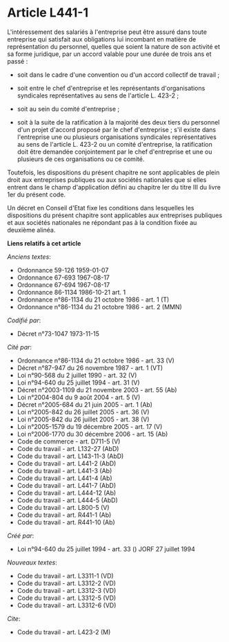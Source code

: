 # Article L441-1

L'intéressement des salariés à l'entreprise peut être assuré dans toute entreprise qui satisfait aux obligations lui
incombant en matière de représentation du personnel, quelles que soient la nature de son activité et sa forme juridique, par
un accord valable pour une durée de trois ans et passé :

- soit dans le cadre d'une convention ou d'un accord collectif de travail ;

- soit entre le chef d'entreprise et les représentants d'organisations syndicales représentatives au sens de l'article L.
423-2 ;

- soit au sein du comité d'entreprise ;

- soit à la suite de la ratification à la majorité des deux tiers du personnel d'un projet d'accord proposé par le chef
d'entreprise ; s'il existe dans l'entreprise une ou plusieurs organisations syndicales représentatives au sens de l'article
L. 423-2 ou un comité d'entreprise, la ratification doit être demandée conjointement par le chef d'entreprise et une ou
plusieurs de ces organisations ou ce comité.

Toutefois, les dispositions du présent chapitre ne sont applicables de plein droit aux entreprises publiques ou aux sociétés
nationales que si elles entrent dans le champ d'application défini au chapitre Ier du titre III du livre 1er du présent code.

Un décret en Conseil d'Etat fixe les conditions dans lesquelles les dispositions du présent chapitre sont applicables aux
entreprises publiques et aux sociétés nationales ne répondant pas à la condition fixée au deuxième alinéa.

**Liens relatifs à cet article**

_Anciens textes_:

  - Ordonnance 59-126 1959-01-07
  - Ordonnance 67-693 1967-08-17
  - Ordonnance 67-694 1967-08-17
  - Ordonnance 86-1134 1986-10-21 art. 1
  - Ordonnance n°86-1134 du 21 octobre 1986 - art. 1 (T)
  - Ordonnance n°86-1134 du 21 octobre 1986 - art. 2 (MMN)

_Codifié par_:

  - Décret n°73-1047 1973-11-15

_Cité par_:

  - Ordonnance n°86-1134 du 21 octobre 1986 - art. 33 (V)
  - Décret n°87-947 du 26 novembre 1987 - art. 1 (VT)
  - Loi n°90-568 du 2 juillet 1990 - art. 32 (V)
  - Loi n°94-640 du 25 juillet 1994 - art. 31 (V)
  - Décret n°2003-1109 du 21 novembre 2003 - art. 55 (Ab)
  - Loi n°2004-804 du 9 août 2004 - art. 5 (V)
  - Décret n°2005-684 du 21 juin 2005 - art. 1 (Ab)
  - Loi n°2005-842 du 26 juillet 2005 - art. 36 (V)
  - Loi n°2005-842 du 26 juillet 2005 - art. 38 (V)
  - Loi n°2005-1579 du 19 décembre 2005 - art. 17 (V)
  - Loi n°2006-1770 du 30 décembre 2006 - art. 15 (Ab)
  - Code de commerce - art. D711-5 (V)
  - Code du travail - art. L132-27 (AbD)
  - Code du travail - art. L143-11-3 (AbD)
  - Code du travail - art. L441-2 (AbD)
  - Code du travail - art. L441-3 (Ab)
  - Code du travail - art. L441-4 (Ab)
  - Code du travail - art. L441-7 (AbD)
  - Code du travail - art. L444-12 (Ab)
  - Code du travail - art. L444-5 (AbD)
  - Code du travail - art. L800-5 (V)
  - Code du travail - art. R441-1 (Ab)
  - Code du travail - art. R441-10 (Ab)

_Créé par_:

  - Loi n°94-640 du 25 juillet 1994 - art. 33 () JORF 27 juillet 1994

_Nouveaux textes_:

  - Code du travail - art. L3311-1 (VD)
  - Code du travail - art. L3312-2 (VD)
  - Code du travail - art. L3312-3 (VD)
  - Code du travail - art. L3312-5 (VD)
  - Code du travail - art. L3312-6 (VD)

_Cite_:

  - Code du travail - art. L423-2 (M)
